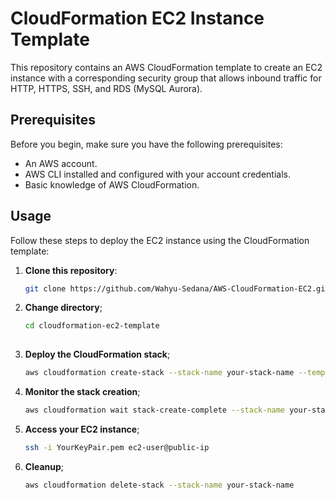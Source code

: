 # CloudFormation EC2 Instance Template

This repository contains an AWS CloudFormation template to create an EC2 instance with a corresponding security group that allows inbound traffic for HTTP, HTTPS, SSH, and RDS (MySQL Aurora).

## Prerequisites

Before you begin, make sure you have the following prerequisites:

- An AWS account.
- AWS CLI installed and configured with your account credentials.
- Basic knowledge of AWS CloudFormation.

## Usage

Follow these steps to deploy the EC2 instance using the CloudFormation template:

1. **Clone this repository**:

   ```bash
   git clone https://github.com/Wahyu-Sedana/AWS-CloudFormation-EC2.git
2. **Change directory**;
   
   ```bash
   cd cloudformation-ec2-template
  
3. **Deploy the CloudFormation stack**;

   ```bash
   aws cloudformation create-stack --stack-name your-stack-name --template-body file://cloudformation-ec2-template.yaml --capabilities CAPABILITY_NAMED_IAM

4. **Monitor the stack creation**;

   ```bash
   aws cloudformation wait stack-create-complete --stack-name your-stack-name

5. **Access your EC2 instance**;

   ```bash
   ssh -i YourKeyPair.pem ec2-user@public-ip

6. **Cleanup**;

   ```bash
   aws cloudformation delete-stack --stack-name your-stack-name

